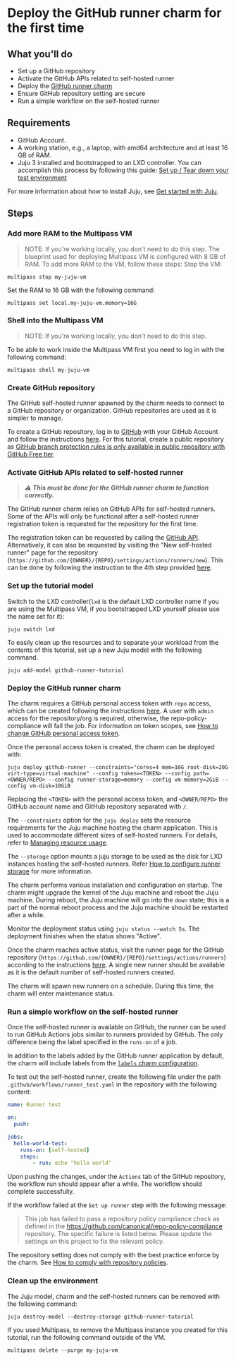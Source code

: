 # Deploy the GitHub runner charm for the first time

## What you'll do

- Set up a GitHub repository
- Activate the GitHub APIs related to self-hosted runner
- Deploy the [GitHub runner charm](https://charmhub.io/github-runner)
- Ensure GitHub repository setting are secure
- Run a simple workflow on the self-hosted runner

## Requirements

- GitHub Account.
- A working station, e.g., a laptop, with amd64 architecture and at least 16 GB of RAM.
- Juju 3 installed and bootstrapped to an LXD controller. You can accomplish this process by following this guide: [Set up / Tear down your test environment](https://juju.is/docs/juju/set-up--tear-down-your-test-environment)

For more information about how to install Juju, see [Get started with Juju](https://juju.is/docs/olm/get-started-with-juju).
## Steps

### Add more RAM to the Multipass VM
> NOTE: If you're working locally, you don't need to do this step.
The blueprint used for deploying Multipass VM is configured with 8 GB of RAM. To add more RAM to the VM, follow these steps:
Stop the VM:
```
multipass stop my-juju-vm
```
Set the RAM to 16 GB with the following command:
```
multipass set local.my-juju-vm.memory=16G
```

### Shell into the Multipass VM
> NOTE: If you're working locally, you don't need to do this step.

To be able to work inside the Multipass VM first you need to log in with the following command:
```
multipass shell my-juju-vm
```

### Create GitHub repository

The GitHub self-hosted runner spawned by the charm needs to connect to a GitHub repository or organization. GitHub repositories are used as it is simpler to manage.

To create a GitHub repository, log in to [GitHub](https://github.com) with your GitHub Account and follow the instructions [here](https://docs.github.com/en/get-started/quickstart/create-a-repo#create-a-repository). For this tutorial, create a public repository as [GitHub branch protection rules is only available in public repository with GitHub Free tier](https://docs.github.com/en/repositories/configuring-branches-and-merges-in-your-repository/managing-protected-branches/managing-a-branch-protection-rule).

### Activate GitHub APIs related to self-hosted runner

> ***⚠️ This must be done for the GitHub runner charm to function correctly.***

The GitHub runner charm relies on GitHub APIs for self-hosted runners. Some of the APIs will only be functional after a self-hosted runner registration token is requested for the repository for the first time.

The registration token can be requested by calling the [GitHub API](https://docs.github.com/en/rest/actions/self-hosted-runners?apiVersion=2022-11-28#create-a-registration-token-for-a-repository). Alternatively, it can also be requested by visiting the "New self-hosted runner" page for the repository (`https://github.com/{OWNER}/{REPO}/settings/actions/runners/new`). This can be done by following the instruction to the 4th step provided [here](https://docs.github.com/en/actions/hosting-your-own-runners/managing-self-hosted-runners/adding-self-hosted-runners#adding-a-self-hosted-runner-to-a-repository).

### Set up the tutorial model

Switch to the LXD controller(`lxd` is the default LXD controller name if you are using the Multipass VM, if you bootstrapped LXD yourself please use the name set for it):
```
juju switch lxd
```

To easily clean up the resources and to separate your workload from the contents of this tutorial, set up a new Juju model with the following command.

```
juju add-model github-runner-tutorial
```

### Deploy the GitHub runner charm

The charm requires a GitHub personal access token with `repo` access, which can be created following the instructions [here](https://docs.github.com/en/authentication/keeping-your-account-and-data-secure/managing-your-personal-access-tokens#creating-a-personal-access-token-classic).
A user with `admin` access for the repository/org is required, otherwise, the repo-policy-compliance will fail the job.
For information on token scopes, see [How to change GitHub personal access token](how-to/change-token.md).

Once the personal access token is created, the charm can be deployed with:

```
juju deploy github-runner --constraints="cores=4 mem=16G root-disk=20G virt-type=virtual-machine" --config token=<TOKEN> --config path=<OWNER/REPO> --config runner-storage=memory --config vm-memory=2GiB --config vm-disk=10GiB
```

Replacing the `<TOKEN>` with the personal access token, and `<OWNER/REPO>` the GitHub account name and GitHub repository separated with `/`.

The `--constraints` option for the `juju deploy` sets the resource requirements for the Juju machine hosting the charm application. This is used to accommodate different sizes of self-hosted runners. For details, refer to [Managing resource usage](https://charmhub.io/github-runner/docs/managing-resource-usage).

The `--storage` option mounts a juju storage to be used as the disk for LXD instances hosting the self-hosted runners. Refer [How to configure runner storage](https://charmhub.io/github-runner/docs/configure-runner-storage) for more information.

The charm performs various installation and configuration on startup. The charm might upgrade the kernel of the Juju machine and reboot the Juju machine. During reboot, the Juju machine will go into the `down` state; this is a part of the normal reboot process and the Juju machine should be restarted after a while.

Monitor the deployment status using `juju status --watch 5s`. The deployment finishes when the status shows "Active".

Once the charm reaches active status, visit the runner page for the GitHub repository (`https://github.com/{OWNER}/{REPO}/settings/actions/runners`) according to the instructions [here](https://docs.github.com/en/actions/hosting-your-own-runners/managing-self-hosted-runners/using-self-hosted-runners-in-a-workflow#viewing-available-runners-for-a-repository). A single new runner should be available as it is the default number of self-hosted runners created.

The charm will spawn new runners on a schedule. During this time, the charm will enter maintenance status.

### Run a simple workflow on the self-hosted runner

Once the self-hosted runner is available on GitHub, the runner can be used to run GitHub Actions jobs similar to runners provided by GitHub. The only difference being the label specified in the `runs-on` of a job.

In addition to the labels added by the GitHub runner application by default, the charm will include labels from the [`labels` charm configuration](https://charmhub.io/github-runner/configurations#labels).

To test out the self-hosted runner, create the following file under the path `.github/workflows/runner_test.yaml` in the repository with the following content:

```yaml
name: Runner test

on:
  push:

jobs:
  hello-world-test:
    runs-on: [self-hosted]
    steps:
        - run: echo "hello world"
```

Upon pushing the changes, under the `Actions` tab of the GitHub repository, the workflow run should appear after a while. The workflow should complete successfully.

If the workflow failed at the `Set up runner` step with the following message:

> This job has failed to pass a repository policy compliance check as defined in the https://github.com/canonical/repo-policy-compliance repository. The specific failure is listed below. Please update the settings on this project to fix the relevant policy.

The repository setting does not comply with the best practice enforce by the charm. See [How to comply with repository policies](https://charmhub.io/github-runner/docs/repo-policy).

### Clean up the environment

The Juju model, charm and the self-hosted runners can be removed with the following command:

```shell
juju destroy-model --destroy-storage github-runner-tutorial
```

If you used Multipass, to remove the Multipass instance you created for this tutorial, run the following command outside of the VM.

```
multipass delete --purge my-juju-vm
```